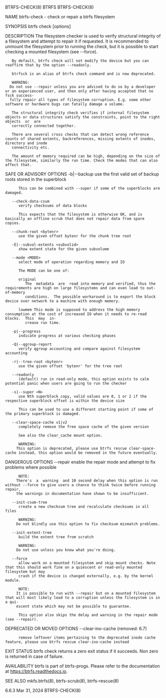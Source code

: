 BTRFS-CHECK(8)								     BTRFS								BTRFS-CHECK(8)

NAME
       btrfs-check - check or repair a btrfs filesystem

SYNOPSIS
       btrfs check [options] <device>

DESCRIPTION
       The  filesystem checker is used to verify structural integrity of a filesystem and attempt to repair it if requested.  It is recommended to unmount the
       filesystem prior to running the check, but it is possible to start checking a mounted filesystem (see --force).

       By default, btrfs check will not modify the device but you can reaffirm that by the option --readonly.

       btrfsck is an alias of btrfs check command and is now deprecated.

       WARNING:
	  Do not use --repair unless you are advised to do so by a developer or an experienced user, and then only after having accepted that no fsck success‐
	  fully repair all types of filesystem corruption. E.g. some other software or hardware bugs can fatally damage a volume.

       The structural integrity check verifies if internal filesystem objects or data structures satisfy the constraints, point to the right  objects  or  are
       correctly connected together.

       There are several cross checks that can detect wrong reference counts of shared extents, backreferences, missing extents of inodes, directory and inode
       connectivity etc.

       The amount of memory required can be high, depending on the size of the filesystem, similarly the run time. Check the modes that can also affect that.

SAFE OR ADVISORY OPTIONS
       -b|--backup
	      use the first valid set of backup roots stored in the superblock

	      This can be combined with --super if some of the superblocks are damaged.

       --check-data-csum
	      verify checksums of data blocks

	      This expects that the filesystem is otherwise OK, and is basically an offline scrub that does not repair data from spare copies.

       --chunk-root <bytenr>
	      use the given offset bytenr for the chunk tree root

       -E|--subvol-extents <subvolid>
	      show extent state for the given subvolume

       --mode <MODE>
	      select mode of operation regarding memory and IO

	      The MODE can be one of:

	      original
		     The  metadata  are	 read into memory and verified, thus the requirements are high on large filesystems and can even lead to out-of-memory
		     conditions.  The possible workaround is to export the block device over network to a machine with enough memory.

	      lowmem This mode is supposed to address the high memory consumption at the cost of increased IO when it needs to re-read blocks.	This  may  in‐
		     crease run time.

       -p|--progress
	      indicate progress at various checking phases

       -Q|--qgroup-report
	      verify qgroup accounting and compare against filesystem accounting

       -r|--tree-root <bytenr>
	      use the given offset 'bytenr' for the tree root

       --readonly
	      (default) run in read-only mode, this option exists to calm potential panic when users are going to run the checker

       -s|--super <N>
	      use Nth superblock copy, valid values are 0, 1 or 2 if the respective superblock offset is within the device size

	      This can be used to use a different starting point if some of the primary superblock is damaged.

       --clear-space-cache v1|v2
	      completely remove the free space cache of the given version

	      See also the clear_cache mount option.

	      WARNING:
		 This option is deprecated, please use btrfs rescue clear-space-cache instead, this option would be removed in the future eventually.

DANGEROUS OPTIONS
       --repair
	      enable the repair mode and attempt to fix problems where possible

	      NOTE:
		 There's  a  warning  and 10 second delay when this option is run without --force to give users a chance to think twice before running repair,
		 the warnings in documentation have shown to be insufficient.

       --init-csum-tree
	      create a new checksum tree and recalculate checksums in all files

	      WARNING:
		 Do not blindly use this option to fix checksum mismatch problems.

       --init-extent-tree
	      build the extent tree from scratch

	      WARNING:
		 Do not use unless you know what you're doing.

       --force
	      allow work on a mounted filesystem and skip mount checks. Note that this should work fine on a quiescent or read-only mounted filesystem but may
	      crash if the device is changed externally, e.g. by the kernel module.

	      NOTE:
		 It is possible to run with --repair but on a mounted filesystem that will most likely lead to a corruption unless the filesystem is in a qui‐
		 escent state which may not be possible to guarantee.

	      This option also skips the delay and warning in the repair mode (see --repair).

DEPRECATED OR MOVED OPTIONS
       --clear-ino-cache
	      (removed: 6.7)

	      remove leftover items pertaining to the deprecated inode cache feature, please use btrfs rescue clear-ino-cache instead

EXIT STATUS
       btrfs check returns a zero exit status if it succeeds. Non zero is returned in case of failure.

AVAILABILITY
       btrfs is part of btrfs-progs.  Please refer to the documentation at https://btrfs.readthedocs.io.

SEE ALSO
       mkfs.btrfs(8), btrfs-scrub(8), btrfs-rescue(8)

6.6.3									 Mar 31, 2024								BTRFS-CHECK(8)
